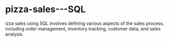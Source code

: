 # pizza-sales---SQL
izza sales using SQL involves defining various aspects of the sales process, including order management, inventory tracking, customer data, and sales analysis.

